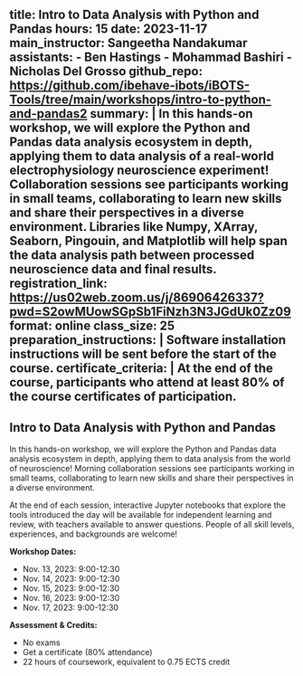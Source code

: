 title: Intro to Data Analysis with Python and Pandas
hours: 15
date: 2023-11-17
main_instructor: Sangeetha Nandakumar
assistants:
    - Ben Hastings
    - Mohammad Bashiri
    - Nicholas Del Grosso
github_repo: https://github.com/ibehave-ibots/iBOTS-Tools/tree/main/workshops/intro-to-python-and-pandas2
summary:  | 
    In this hands-on workshop, we will explore the Python and Pandas data analysis ecosystem in depth, applying them to data analysis of a real-world electrophysiology neuroscience experiment! Collaboration sessions see participants working in small teams, collaborating to learn new skills and share their perspectives in a diverse environment.  Libraries like Numpy, XArray, Seaborn, Pingouin, and Matplotlib will help span the data analysis path between processed neuroscience data and final results.
registration_link: https://us02web.zoom.us/j/86906426337?pwd=S2owMUowSGpSb1FiNzh3N3JGdUk0Zz09
format: online
class_size: 25
preparation_instructions: |
    Software installation instructions will be sent before the start of the course.
certificate_criteria: | 
    At the end of the course, participants who attend at least 80% of the course certificates of participation.
--- 

##  Intro to Data Analysis with Python and Pandas

In this hands-on workshop, we will explore the Python and Pandas data analysis ecosystem in depth, applying them to data analysis from the world of neuroscience! Morning collaboration sessions see participants working in small teams, collaborating to learn new skills and share their perspectives in a diverse environment.

At the end of each session, interactive Jupyter notebooks that explore the tools introduced the day will be available for independent learning and review, with teachers available to answer questions. People of all skill levels, experiences, and backgrounds are welcome!


**Workshop Dates:**

- Nov. 13, 2023: 9:00-12:30
- Nov. 14, 2023: 9:00-12:30
- Nov. 15, 2023: 9:00-12:30
- Nov. 16, 2023: 9:00-12:30
- Nov. 17, 2023: 9:00-12:30


**Assessment & Credits:**

- No exams
- Get a certificate (80% attendance)
- 22 hours of coursework, equivalent to 0.75 ECTS credit
